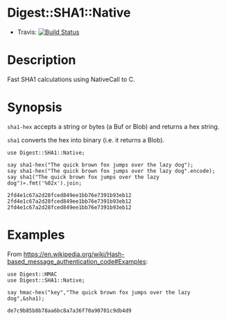 Digest::SHA1::Native
=======
* Travis: [![Build Status](https://travis-ci.org/bduggan/p6-digest-sha1-native.svg)](https://travis-ci.org/bduggan/p6-digest-sha1-native)

Description
===========
Fast SHA1 calculations using NativeCall to C.

Synopsis
========
`sha1-hex` accepts a string or bytes (a Buf or Blob) and returns a hex string.

`sha1` converts the hex into binary (i.e. it returns a Blob).

```
use Digest::SHA1::Native;

say sha1-hex("The quick brown fox jumps over the lazy dog");
say sha1-hex("The quick brown fox jumps over the lazy dog".encode);
say sha1("The quick brown fox jumps over the lazy dog")».fmt('%02x').join;
```

```
2fd4e1c67a2d28fced849ee1bb76e7391b93eb12
2fd4e1c67a2d28fced849ee1bb76e7391b93eb12
2fd4e1c67a2d28fced849ee1bb76e7391b93eb12
```


Examples
========
From <https://en.wikipedia.org/wiki/Hash-based_message_authentication_code#Examples>:
```
use Digest::HMAC
use Digest::SHA1::Native;

say hmac-hex("key","The quick brown fox jumps over the lazy dog",&sha1);

```

`de7c9b85b8b78aa6bc8a7a36f70a90701c9db4d9`

